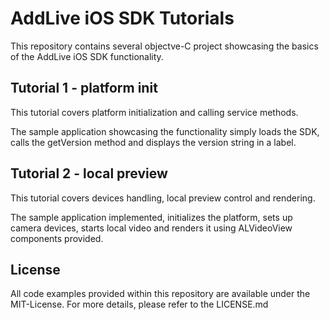 # AddLive iOS SDK Tutorials

This repository contains several objectve-C project showcasing the basics
of the AddLive iOS SDK functionality.


## Tutorial 1 - platform init

This tutorial covers platform initialization and calling service methods.

The sample application showcasing the functionality simply loads the SDK, calls 
the getVersion method and displays the version string in a label.

## Tutorial 2 - local preview

This tutorial covers devices handling, local preview control and rendering.

The sample application implemented, initializes the platform, sets up camera
devices, starts local video and renders it using ALVideoView components 
provided.


## License

All code examples provided within this repository are available under the
MIT-License. For more details, please refer to the LICENSE.md
